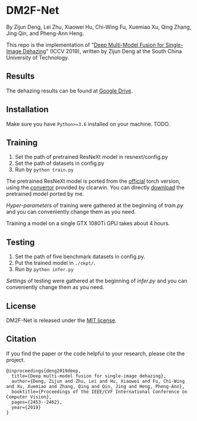 # DM2F-Net

By Zijun Deng, Lei Zhu, Xiaowei Hu, Chi-Wing Fu, Xuemiao Xu, Qing Zhang, Jing Qin, and Pheng-Ann Heng.

This repo is the implementation of
"[Deep Multi-Model Fusion for Single-Image Dehazing](https://openaccess.thecvf.com/content_ICCV_2019/papers/Deng_Deep_Multi-Model_Fusion_for_Single-Image_Dehazing_ICCV_2019_paper.pdf)"
(ICCV 2019), written by Zijun Deng at the South China University of Technology.

## Results

The dehazing results can be found at 
[Google Drive](https://drive.google.com/drive/folders/1ZVBI_3Y2NthVLeK7ODMIB5vRjmN9payF?usp=sharing).

## Installation

Make sure you have `Python>=3.6` installed on your machine.
TODO.

## Training
1. Set the path of pretrained ResNeXt model in resnext/config.py
2. Set the path of datasets in config.py
3. Run by ```python train.py```

The pretrained ResNeXt model is ported from the [official](https://github.com/facebookresearch/ResNeXt) torch version,
using the [convertor](https://github.com/clcarwin/convert_torch_to_pytorch) provided by clcarwin. 
You can directly [download](https://drive.google.com/open?id=1dnH-IHwmu9xFPlyndqI6MfF4LvH6JKNQ) the pretrained model ported by me.

*Hyper-parameters* of training were gathered at the beginning of *train.py* and you can conveniently 
change them as you need.

Training a model on a single GTX 1080Ti GPU takes about 4 hours.

## Testing
1. Set the path of five benchmark datasets in config.py.
2. Put the trained model in `./ckpt/`.
2. Run by ```python infer.py```

*Settings* of testing were gathered at the beginning of *infer.py* and you can conveniently 
change them as you need.

## License

DM2F-Net is released under the [MIT license](LICENSE).

## Citation

If you find the paper or the code helpful to your research, please cite the project.

```
@inproceedings{deng2019deep,
  title={Deep multi-model fusion for single-image dehazing},
  author={Deng, Zijun and Zhu, Lei and Hu, Xiaowei and Fu, Chi-Wing and Xu, Xuemiao and Zhang, Qing and Qin, Jing and Heng, Pheng-Ann},
  booktitle={Proceedings of the IEEE/CVF International Conference on Computer Vision},
  pages={2453--2462},
  year={2019}
}
```
